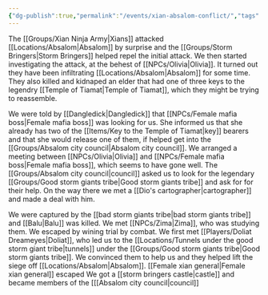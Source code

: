 ```yaml
---
{"dg-publish":true,"permalink":"/events/xian-absalom-conflict/","tags":["event"],"noteIcon":"event","updated":"2024-01-06T17:49:34.439+01:00"}
---
```


The [[Groups/Xian Ninja Army\|Xians]] attacked [[Locations/Absalom\|Absalom]] by surprise and the [[Groups/Storm Bringers\|Storm Bringers]] helped repel the initial attack. We then started investigating the attack, at the behest of [[NPCs/Olivia\|Olivia]]. 
It turned out they have been infiltrating [[Locations/Absalom\|Absalom]] for some time. They also killed and kidnaped an elder that had one of three keys to the legendry [[Temple of Tiamat\|Temple of Tiamat]], which they might be trying to reassemble.
 
We were told by [[Dangledick\|Dangledick]] that [[NPCs/Female mafia boss\|Female mafia boss]] was looking for us. She informed us that she already has two of the [[Items/Key to the Temple of Tiamat\|key]] bearers and that she would release one of them, if helped get into the [[Groups/Absalom city council\|Absalom city council]]. We arranged a meeting between [[NPCs/Olivia\|Olivia]] and [[NPCs/Female mafia boss\|Female mafia boss]], which seems to have gone well.
The [[Groups/Absalom city council\|council]] asked us to look for the legendary [[Groups/Good storm giants tribe\|Good storm giants tribe]] and ask for for their help. On the way there we met a [[Dio's cartographer\|cartographer]] and made a deal with him.

We were captured by the [[bad storm giants tribe\|bad storm giants tribe]] and [[Balu\|Balu]] was killed. We met [[NPCs/Zima\|Zima]], who was studying them. We escaped by wining trial by combat. We first met [[Players/Doliat Dreameyes\|Doliat]], who led us to the [[Locations/Tunnels under the good storm giant tribe\|tunnels]] under the [[Groups/Good storm giants tribe\|Good storm giants tribe]].
We convinced them to help us and they helped lift the siege off [[Locations/Absalom\|Absalom]]. 
[[Female xian general\|Female xian general]] escaped
We got a [[storm bringers castle\|castle]] and became members of the [[[Absalom city council\|council]]